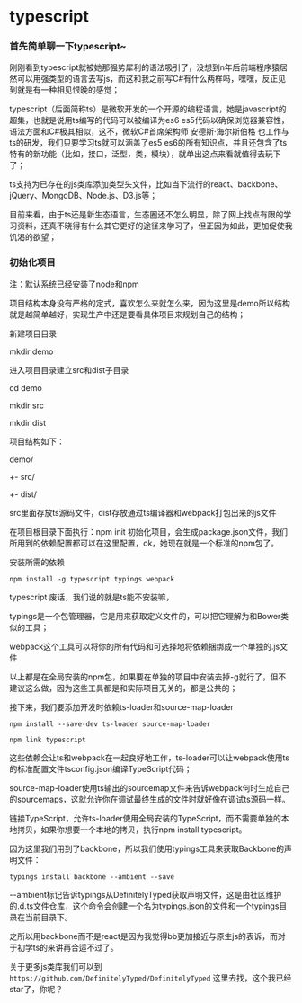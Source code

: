 # typescript

### 首先简单聊一下typescript~

刚刚看到typescript就被她那强势犀利的语法吸引了，没想到n年后前端程序猿居然可以用强类型的语言去写js，而这和我之前写C#有什么两样吗，嘿嘿，反正见到就是有一种相见恨晚的感觉；

typescript（后面简称ts）是微软开发的一个开源的编程语言，她是javascript的超集，也就是说用ts编写的代码可以被编译为es6 es5代码以确保浏览器兼容性，语法方面和C#极其相似，这不，微软C#首席架构师 安德斯·海尔斯伯格 也工作与ts的研发，我们只要学习ts就可以涵盖了es5 es6的所有知识点，并且还包含了ts特有的新功能（比如，接口，泛型，类，模块），就单出这点来看就值得去玩下了；

ts支持为已存在的js类库添加类型头文件，比如当下流行的react、backbone、jQuery、MongoDB、Node.js、D3.js等；

目前来看，由于ts还是新生态语言，生态圈还不怎么明显，除了网上找点有限的学习资料，还真不晓得有什么其它更好的途径来学习了，但正因为如此，更加促使我饥渴的欲望；

### 初始化项目

注：默认系统已经安装了node和npm

项目结构本身没有严格的定式，喜欢怎么来就怎么来，因为这里是demo所以结构就是越简单越好，实现生产中还是要看具体项目来规划自己的结构；

新建项目目录

mkdir demo

进入项目目录建立src和dist子目录

cd demo

mkdir src

mkdir dist

项目结构如下：

demo/

   +- src/

   +- dist/

src里面存放ts源码文件，dist存放通过ts编译器和webpack打包出来的js文件

在项目根目录下面执行：npm init 初始化项目，会生成package.json文件，我们所用到的依赖配置都可以在这里配置，ok，她现在就是一个标准的npm包了。

安装所需的依赖

`npm install -g typescript typings webpack`

typescript 废话，我们说的就是ts能不安装嘛，

typings是一个包管理器，它是用来获取定义文件的，可以把它理解为和Bower类似的工具；

webpack这个工具可以将你的所有代码和可选择地将依赖捆绑成一个单独的.js文件

以上都是在全局安装的npm包，如果要在单独的项目中安装去掉-g就行了，但不建议这么做，因为这些工具都是和实际项目无关的，都是公共的；

接下来，我们要添加开发时依赖ts-loader和source-map-loader

`npm install --save-dev ts-loader source-map-loader`

`npm link typescript`

这些依赖会让ts和webpack在一起良好地工作，ts-loader可以让webpack使用ts的标准配置文件tsconfig.json编译TypeScript代码；

source-map-loader使用ts输出的sourcemap文件来告诉webpack何时生成自己的sourcemaps，这就允许你在调试最终生成的文件时就好像在调试ts源码一样。

链接TypeScript，允许ts-loader使用全局安装的TypeScript，而不需要单独的本地拷贝，如果你想要一个本地的拷贝，执行npm install typescript。

因为这里我们用到了backbone，所以我们使用typings工具来获取Backbone的声明文件：

`typings install backbone --ambient --save`

--ambient标记告诉typings从DefinitelyTyped获取声明文件，这是由社区维护的.d.ts文件仓库，这个命令会创建一个名为typings.json的文件和一个typings目录在当前目录下。

之所以用backbone而不是react是因为我觉得bb更加接近与原生js的表诉，而对于初学ts的来讲再合适不过了。

关于更多js类库我们可以到 `https://github.com/DefinitelyTyped/DefinitelyTyped` 这里去找，这个我已经star了，你呢？

